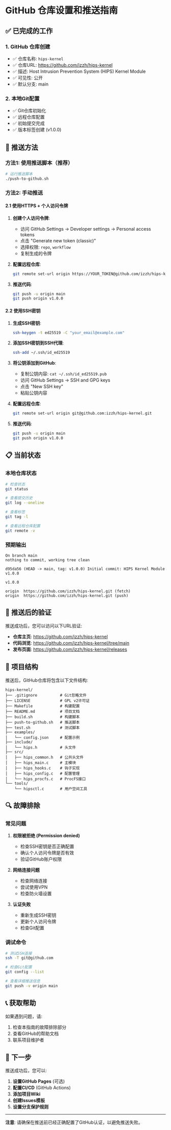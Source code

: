 # GitHub 仓库设置和推送指南

## ✅ 已完成的工作

### 1. GitHub 仓库创建
- ✅ 仓库名称: `hips-kernel`
- ✅ 仓库URL: https://github.com/izzh/hips-kernel
- ✅ 描述: Host Intrusion Prevention System (HIPS) Kernel Module
- ✅ 可见性: 公开
- ✅ 默认分支: main

### 2. 本地Git配置
- ✅ Git仓库初始化
- ✅ 远程仓库配置
- ✅ 初始提交完成
- ✅ 版本标签创建 (v1.0.0)

## 🔧 推送方法

### 方法1: 使用推送脚本（推荐）

```bash
# 运行推送脚本
./push-to-github.sh
```

### 方法2: 手动推送

#### 2.1 使用HTTPS + 个人访问令牌

1. **创建个人访问令牌**:
   - 访问 GitHub Settings → Developer settings → Personal access tokens
   - 点击 "Generate new token (classic)"
   - 选择权限: `repo`, `workflow`
   - 复制生成的令牌

2. **配置远程仓库**:
   ```bash
   git remote set-url origin https://YOUR_TOKEN@github.com/izzh/hips-kernel.git
   ```

3. **推送代码**:
   ```bash
   git push -u origin main
   git push origin v1.0.0
   ```

#### 2.2 使用SSH密钥

1. **生成SSH密钥**:
   ```bash
   ssh-keygen -t ed25519 -C "your_email@example.com"
   ```

2. **添加SSH密钥到SSH代理**:
   ```bash
   ssh-add ~/.ssh/id_ed25519
   ```

3. **将公钥添加到GitHub**:
   - 复制公钥内容: `cat ~/.ssh/id_ed25519.pub`
   - 访问 GitHub Settings → SSH and GPG keys
   - 点击 "New SSH key"
   - 粘贴公钥内容

4. **配置远程仓库**:
   ```bash
   git remote set-url origin git@github.com:izzh/hips-kernel.git
   ```

5. **推送代码**:
   ```bash
   git push -u origin main
   git push origin v1.0.0
   ```

## 📋 当前状态

### 本地仓库状态
```bash
# 检查状态
git status

# 查看提交历史
git log --oneline

# 查看标签
git tag -l

# 查看远程仓库配置
git remote -v
```

### 预期输出
```
On branch main
nothing to commit, working tree clean

d95da56 (HEAD -> main, tag: v1.0.0) Initial commit: HIPS Kernel Module v1.0.0

v1.0.0

origin  https://github.com/izzh/hips-kernel.git (fetch)
origin  https://github.com/izzh/hips-kernel.git (push)
```

## 🚀 推送后的验证

推送成功后，您可以访问以下URL验证:

- **仓库主页**: https://github.com/izzh/hips-kernel
- **代码浏览**: https://github.com/izzh/hips-kernel/tree/main
- **发布页面**: https://github.com/izzh/hips-kernel/releases

## 📁 项目结构

推送后，GitHub仓库将包含以下文件结构:

```
hips-kernel/
├── .gitignore          # Git忽略文件
├── LICENSE             # GPL v2许可证
├── Makefile            # 构建配置
├── README.md           # 项目文档
├── build.sh            # 构建脚本
├── push-to-github.sh   # 推送脚本
├── test.sh             # 测试脚本
├── examples/
│   └── config.json     # 配置示例
├── include/
│   └── hips.h          # 头文件
├── src/
│   ├── hips_common.h   # 公共头文件
│   ├── hips_main.c     # 主模块
│   ├── hips_hooks.c    # 钩子实现
│   ├── hips_config.c   # 配置管理
│   └── hips_procfs.c   # ProcFS接口
└── tools/
    └── hipsctl.c       # 用户空间工具
```

## 🔍 故障排除

### 常见问题

1. **权限被拒绝 (Permission denied)**
   - 检查SSH密钥是否正确配置
   - 确认个人访问令牌是否有效
   - 验证GitHub账户权限

2. **网络连接问题**
   - 检查网络连接
   - 尝试使用VPN
   - 检查防火墙设置

3. **认证失败**
   - 重新生成SSH密钥
   - 更新个人访问令牌
   - 检查Git配置

### 调试命令

```bash
# 测试SSH连接
ssh -T git@github.com

# 检查Git配置
git config --list

# 查看详细推送信息
git push -v origin main
```

## 📞 获取帮助

如果遇到问题，请:

1. 检查本指南的故障排除部分
2. 查看GitHub的帮助文档
3. 联系项目维护者

## 🎯 下一步

推送成功后，您可以:

1. **设置GitHub Pages** (可选)
2. **配置CI/CD** (GitHub Actions)
3. **添加项目Wiki**
4. **创建Issues模板**
5. **设置分支保护规则**

---

**注意**: 请确保在推送前已经正确配置了GitHub认证，以避免推送失败。 